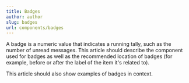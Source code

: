 ```yaml
---
title: Badges
author: author
slug: badges
url: components/badges
---
```


A badge is a numeric value that indicates a running tally, such as the number of unread messages. This article should describe the component used for badges as well as the recommended location of badges (for example, before or after the label of the item it's related to).

This article should also show examples of badges in context.
